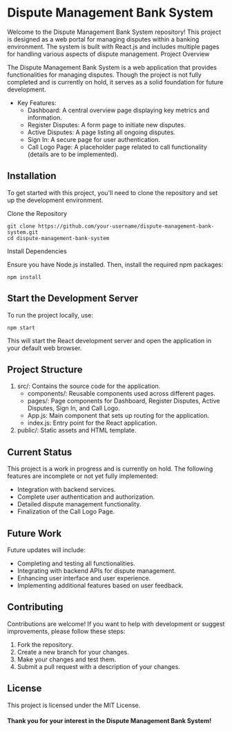 # Dispute Management Bank System

Welcome to the Dispute Management Bank System repository! This project is designed as a web portal for managing disputes within a banking environment. The system is built with React.js and includes multiple pages for handling various aspects of dispute management.
Project Overview

The Dispute Management Bank System is a web application that provides functionalities for managing disputes. Though the project is not fully completed and is currently on hold, it serves as a solid foundation for future development.
- Key Features:
  - Dashboard: A central overview page displaying key metrics and information.
  - Register Disputes: A form page to initiate new disputes.
  - Active Disputes: A page listing all ongoing disputes.
  - Sign In: A secure page for user authentication.
  - Call Logo Page: A placeholder page related to call functionality (details are to be implemented).

## Installation

To get started with this project, you'll need to clone the repository and set up the development environment.

Clone the Repository

    git clone https://github.com/your-username/dispute-management-bank-system.git
    cd dispute-management-bank-system

Install Dependencies

Ensure you have Node.js installed. Then, install the required npm packages:

    npm install

## Start the Development Server

To run the project locally, use:

    npm start

This will start the React development server and open the application in your default web browser.

## Project Structure

1. src/: Contains the source code for the application.
    - components/: Reusable components used across different pages.
    - pages/: Page components for Dashboard, Register Disputes, Active Disputes, Sign In, and Call Logo.
    - App.js: Main component that sets up routing for the application.
    - index.js: Entry point for the React application.
2.  public/: Static assets and HTML template.

## Current Status

This project is a work in progress and is currently on hold. The following features are incomplete or not yet fully implemented:
- Integration with backend services.
- Complete user authentication and authorization.
- Detailed dispute management functionality.
- Finalization of the Call Logo Page.

## Future Work

Future updates will include:
- Completing and testing all functionalities.
- Integrating with backend APIs for dispute management.
- Enhancing user interface and user experience.
- Implementing additional features based on user feedback.

## Contributing

Contributions are welcome! If you want to help with development or suggest improvements, please follow these steps:
1. Fork the repository.
2. Create a new branch for your changes.
3. Make your changes and test them.
4. Submit a pull request with a description of your changes.

## License

This project is licensed under the MIT License.

#### Thank you for your interest in the Dispute Management Bank System!
